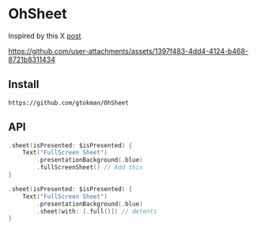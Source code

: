 # OhSheet

Inspired by this X [post](https://x.com/SebJVidal/status/1924721754074714258)

https://github.com/user-attachments/assets/1397f483-4dd4-4124-b468-8721b8311434

## Install

```
https://github.com/gtokman/OhSheet
```

## API

```swift
.sheet(isPresented: $isPresented) {
    Text("FullScreen Sheet")
        .presentationBackground(.blue)
        .fullScreenSheet() // Add this
}
```

```swift
.sheet(isPresented: $isPresented) {
    Text("FullScreen Sheet")
        .presentationBackground(.blue)
        .sheet(with: [.full()]) // detents
}
```
